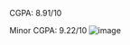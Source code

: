 CGPA: 8.91/10

Minor CGPA: 9.22/10
![image](https://user-images.githubusercontent.com/69305047/149995802-361264ff-44a6-40ec-b643-14b8c7d762a2.png)

